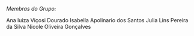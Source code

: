 *Membras do Grupo:*

Ana luiza Viçosi Dourado 
Isabella Apolinario dos Santos 
Julia Lins Pereira da Silva 
Nicole Oliveira Gonçalves
